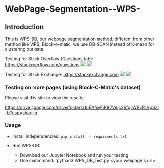 # WebPage-Segmentation--WPS-

## Introduction
This is WPS-DB, our webpage segmentation method, different from other method like VIPS, Block-o-matic, we use DB-SCAN instead of K-mean for clustering our data.

Testing for Stack Overflow (Questions tab): https://stackoverflow.com/questions
![](https://github.com/lqtri/WebPage-Segmentation--WPS-/blob/dev-xmldiff/images/stackoverflow.png?raw=true)
![](https://github.com/lqtri/WebPage-Segmentation--WPS-/blob/dev-xmldiff/images/stackoverflow.com_compared.png?raw=true)

Testing for Stack Exchange: https://stackexchange.com
![](https://github.com/lqtri/WebPage-Segmentation--WPS-/blob/dev-xmldiff/images/stackexchange.com.png?raw=true)
![](https://github.com/lqtri/WebPage-Segmentation--WPS-/blob/dev-xmldiff/images/stackexchange.com_compared.png?raw=true)

### Testing on more pages (using Block-O-Matic's dataset)
Please visit this site to view the results:

https://drive.google.com/drive/folders/1uEAfsyFiR82Vejc26fgoWBLR1VpSaI-b?usp=sharing

### Usage
- Install independencies: 
`pip install -r requirments.txt`

- Run WPS-DB: 
    - Download our Jupyter Notebook and run your testing
    - Use commmand: 'python3 WPS_DB_Test.py <your webpage's url>'

